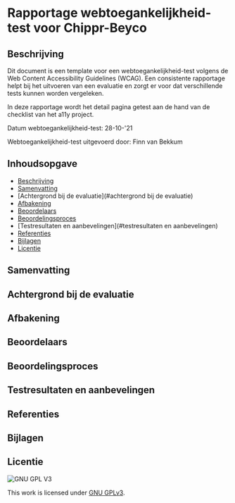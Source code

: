 
# Rapportage webtoegankelijkheid-test voor Chippr-Beyco

## Beschrijving

Dit document is een template voor een webtoegankelijkheid-test volgens de Web Content Accessibility Guidelines (WCAG). Een consistente rapportage helpt bij het uitvoeren van een evaluatie en zorgt er voor dat verschillende tests kunnen worden vergeleken.

In deze rapportage wordt het detail pagina getest aan de hand van de checklist van het a11y project.  

Datum webtoegankelijkheid-test: 28-10-'21

Webtoegankelijkheid-test uitgevoerd door: Finn van Bekkum
## Inhoudsopgave

  * [Beschrijving](#beschrijving)
  * [Samenvatting](#samenvatting)
  * [Achtergrond bij de evaluatie](#achtergrond bij de evaluatie)
  * [ Afbakening](#afbakening)
  * [Beoordelaars](#beoordelaars)
  * [Beoordelingsproces](#beoordelingsproces)
  * [Testresultaten en aanbevelingen](#testresultaten en aanbevelingen)
  * [Referenties](#referenties)
  * [Bijlagen](#bijlagen)
  * [Licentie](#licentie)
  


## Samenvatting

## Achtergrond bij de evaluatie

##  Afbakening

## Beoordelaars

## Beoordelingsproces

## Testresultaten en aanbevelingen

##  Referenties

##  Bijlagen

## Licentie

![GNU GPL V3](https://www.gnu.org/graphics/gplv3-127x51.png)

This work is licensed under [GNU GPLv3](./LICENSE).
